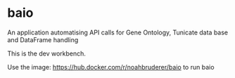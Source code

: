 # baio
An application automatising API calls for Gene Ontology, Tunicate data base and DataFrame handling 

This is the dev workbench.

Use the image: https://hub.docker.com/r/noahbruderer/baio to run baio 
